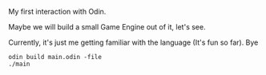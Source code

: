 My first interaction with Odin.

Maybe we will build a small Game Engine out of it, let's see. 

Currently, it's just me getting familiar with the language (It's fun so far).
Bye

```
odin build main.odin -file
./main
```